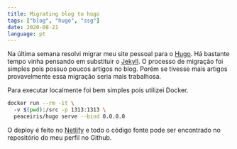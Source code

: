 ```yaml
---
title: Migrating blog to hugo
tags: ["blog", "hugo", "ssg"]
date: 2020-08-21
language: pt
---
```


Na última semana resolvi migrar meu site pessoal para o [Hugo](https://gohugo.io/).
Há bastante tempo vinha pensando em substituir o [Jekyll](https://jekyllrb.com/).
O processo de migração foi simples pois possuo poucos artigos no blog. Porém se
tivesse mais artigos provavelmente essa migração seria mais trabalhosa.

Para executar localmente foi bem simples pois utilizei Docker.

```sh
docker run --rm -it \                         
  -v $(pwd):/src -p 1313:1313 \
  peaceiris/hugo serve --bind 0.0.0.0
```

O deploy é feito no [Netlify](https://www.netlify.com/) e todo o código fonte pode
ser encontrado no repositório do meu perfil no Github.
